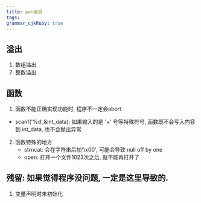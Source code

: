 ```yaml
---
title: pwn漏洞
tags: 
grammar_cjkRuby: true
---
```


##  溢出
1. 数组溢出
2. 整数溢出

## 函数
1. 函数不能正确实现功能时, 程序不一定会abort
+ scanf('%d',&int_data): 如果输入的是 '+' 号等特殊符号, 函数既不会写入内容到 int_data, 也不会抛出异常

2. 函数特殊的地方
	+ strncat: 会在字符串后加'\x00', 可能会导致 null off by one
	+ open: 打开一个文件1023次之后, 就不能再打开了

## 残留: 如果觉得程序没问题, 一定是这里导致的.
1. 变量声明时未初始化

